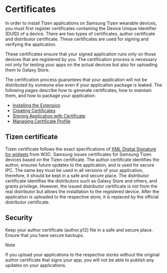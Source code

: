 # Certificates

In order to install Tizen applications on Samsung Tizen wearable devices, you must first register certificates containing the Device Unique Identifier (DUID) of a device.
There are two types of certificates, author certificate and distributor certificate. These certificates are used for signing and verifying the application.

These certificates ensure that your signed application runs only on those devices that are registered by you. 
The certification process is necessary not only for testing your apps on the actual devices but also for uploading them to Galaxy Store. 

The certification process guarantees that your application will not be distributed by someone else even if your application package is leaked.
The following pages describe how to generate certificates, how to maintain them, and how to package your application:

- [Installing the Extension](installing-the-extension.md)
- [Creating Certificates](creating-certificates.md)
- [Signing Application with Certificate](signing-application-with-certificate.md)
- [Managing Certificate Profile](managing-certificate-profile.md)

## Tizen certificate

Tizen certificate follows the exact specifications of [XML Digital Signature for widgets](http://www.w3.org/TR/widgets-digsig/) from W3C.
Samsung issues certificates for Samsung Tizen devices based on the Tizen certificate.
The author certificate identifies the author, ensures future updates to the application, and is used for secure IPC.
The same key must be used in all versions of your application, therefore, it should be kept in a safe and secure place.
The distributor certificate identifies the distributors such as Galaxy Store and others, and grants privilege.
However, the issued distributor certificate is not from the real distributor but allows the installation to the registered device.
After the application is uploaded to the respective store, it is replaced by the official distributor certificate.

## Security

Keep your author certificate (author.p12) file in a safe and secure place.
Ensure that you have secure backups.

> [!NOTE]
> If you upload your applications to the respective stores without the original author certificate that signs your app, you will not be able to publish any updates on your applications.
